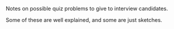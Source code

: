 Notes on possible quiz problems to give to interview candidates.

Some of these are well explained, and some are just sketches.
